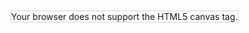<style>
#canvas{
  border: solid 1px blue;  
  width: 100%;
}
</style>
<canvas id="myCanvas"  height="1800" style="border:1px solid #d3d3d3;">
Your browser does not support the HTML5 canvas tag.</canvas>

<script>
var c = document.getElementById("myCanvas");
var ctx = c.getContext("2d");
ctx.moveTo(200,0);
ctx.lineTo(200,1800);
ctx.stroke();
var ctx2 = c.getContext("2d");
ctx2.beginPath();
ctx2.arc(200, 55, 10, 0, 2 * Math.PI);
ctx2.fillStyle = "#ff0000";
ctx2.fill();
var ctx3 = c.getContext("2d");
ctx3.beginPath();
ctx3.arc(200,155,10,0,2 * Math.PI);
ctx3.fillStyle = "#ff0000";
ctx3.fill();
var ctx4 = c.getContext("2d");
ctx4.font = "30px Arial";
ctx4.fillText("Hello World",250,120);
</script>
